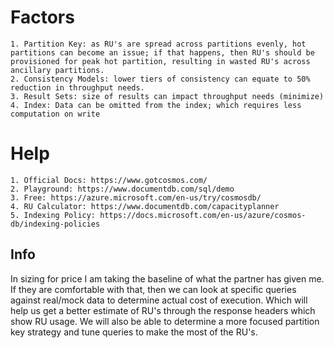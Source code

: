 # Factors
	1. Partition Key: as RU's are spread across partitions evenly, hot partitions can become an issue; if that happens, then RU's should be provisioned for peak hot partition, resulting in wasted RU's across ancillary partitions.
	2. Consistency Models: lower tiers of consistency can equate to 50% reduction in throughput needs.
	3. Result Sets: size of results can impact throughput needs (minimize)
	4. Index: Data can be omitted from the index; which requires less computation on write


# Help
	1. Official Docs: https://www.gotcosmos.com/
	2. Playground: https://www.documentdb.com/sql/demo
	3. Free: https://azure.microsoft.com/en-us/try/cosmosdb/
	4. RU Calculator: https://www.documentdb.com/capacityplanner
	5. Indexing Policy: https://docs.microsoft.com/en-us/azure/cosmos-db/indexing-policies


## Info
In sizing for price I am taking the baseline of what the partner has given me. If they are comfortable with that, then we can look at specific queries against real/mock data to determine actual cost of execution. Which will help us get a better estimate of RU's through the response headers which show RU usage. We will also be able to determine a more focused partition key strategy and tune queries to make the most of the RU's.